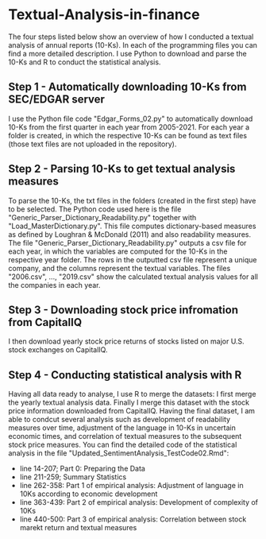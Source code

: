# Textual-Analysis-in-finance
The four steps listed below show an overview of how I conducted a textual analysis of annual reports (10-Ks). In each of the programming files you can find a more detailed description. I use Python to download and parse the 10-Ks and R to conduct the statistical analysis. 

## Step 1 - Automatically downloading 10-Ks from SEC/EDGAR server
I use the Python file code "Edgar_Forms_02.py" to automatically download 10-Ks from the first quarter in each year from 2005-2021. 
For each year a folder is created, in which the respective 10-Ks can be found as text files (those text files are not uploaded in the repository).

## Step 2 - Parsing 10-Ks to get textual analysis measures
To parse the 10-Ks, the txt files in the folders (created in the first step) have to be selected. 
The Python code used here is the file "Generic_Parser_Dictionary_Readability.py" together with "Load_MasterDictionary.py". This file computes dictionary-based measures as defined by Loughran & McDonald (2011) and also readability measures. The file "Generic_Parser_Dictionary_Readability.py" outputs a csv file for each year, in which the variables are computed for the 10-Ks in the respective year folder. The rows in the outputted csv file represent a unique company, and the columns represent the textual variables. The files "2006.csv", ..., "2019.csv" show the calculated textual analysis values for all the companies in each year.

## Step 3 - Downloading stock price infromation from CapitalIQ
I then download yearly stock price returns of stocks listed on major U.S. stock exchanges on CapitalIQ.

## Step 4 - Conducting statistical analysis with R 
Having all data ready to analyse, I use R to merge the datasets: I first merge the yearly textual analysis data. Finally I merge this dataset with the stock price information downloaded from CapitalIQ. Having the final dataset, I am able to condcut several analysis such as development of readability measures over time, adjustment of the language in 10-Ks in uncertain economic times, and correlation of textual measures to the subsequent stock price measures. You can find the detailed code of the statistical analysis in the file "Updated_SentimentAnalysis_TestCode02.Rmd": 
  - line 14-207; Part 0: Preparing the Data 
  - line 211-259; Summary Statistics
  - line 262-358: Part 1 of empirical analysis: Adjustment of language in 10Ks according to economic development 
  - line 363-439: Part 2 of empirical analysis: Development of complexity of 10Ks
  - line 440-500: Part 3 of empirical analysis: Correlation between stock marekt return and textual measures
